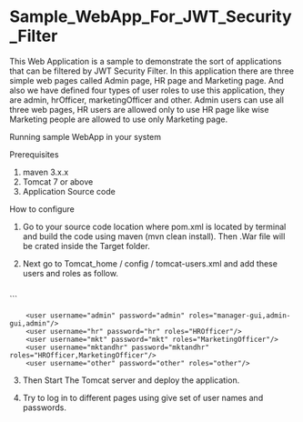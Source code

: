 # Sample_WebApp_For_JWT_Security_Filter

This Web Application is a sample to demonstrate the sort of applications that can be filtered by JWT Security Filter. In this application there are three simple web pages called Admin page, HR page and Marketing page. And also we have defined four types of user roles to use this application, they are admin, hrOfficer, marketingOfficer and other. Admin users can use all three web pages, HR users are allowed only to use HR page like wise Marketing people are allowed to use only Marketing page.

Running sample WebApp in your system

Prerequisites 

1. maven 3.x.x
2. Tomcat 7 or above
3. Application Source code

How to configure

1. Go to your source code location where pom.xml is located by terminal and build the code using maven (mvn clean install). Then .War file will be crated inside the Target folder.

2. Next go to Tomcat_home / config / tomcat-users.xml and add these users and roles as follow.
	```xml
<myxml>
   <someElement />  
</myxml>
```
	
		<user username="admin" password="admin" roles="manager-gui,admin-gui,admin"/>
		<user username="hr" password="hr" roles="HROfficer"/>
		<user username="mkt" password="mkt" roles="MarketingOfficer"/>
		<user username="mktandhr" password="mktandhr" roles="HROfficer,MarketingOfficer"/>
		<user username="other" password="other" roles="other"/>
		
     

3. Then Start The Tomcat server and deploy the application.

4. Try to log in to different pages using give set of user names and passwords.
